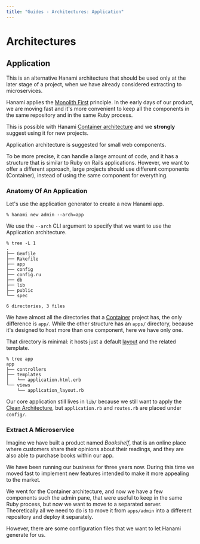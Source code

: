 ```yaml
---
title: "Guides - Architectures: Application"
---
```


# Architectures

## Application

This is an alternative Hanami architecture that should be used only at the later stage of a project, when we have already considered extracting to microservices.

Hanami applies the [Monolith First](http://martinfowler.com/bliki/MonolithFirst.html) principle.
In the early days of our product, we are moving fast and it's more convenient to keep all the components in the same repository and in the same Ruby process.

This is possible with Hanami [Container architecture](/guides/architectures/container) and we **strongly** suggest using it for new projects.

Application architecture is suggested for small web components.

To be more precise, it can handle a large amount of code, and it has a structure that is similar to Ruby on Rails applications.
However, we want to offer a different approach, large projects should use different components (Container), instead of using the same component for everything.

### Anatomy Of An Application

Let's use the application generator to create a new Hanami app.

```shell
% hanami new admin --arch=app
```

We use the `--arch` CLI argument to specify that we want to use the Application architecture.

```shell
% tree -L 1
.
├── Gemfile
├── Rakefile
├── app
├── config
├── config.ru
├── db
├── lib
├── public
└── spec

6 directories, 3 files
```

We have almost all the directories that a [Container](/guides/architectures/container) project has, the only difference is `app/`.
While the other structure has an `apps/` directory, because it's designed to host more than one component, here we have only one.

That directory is minimal: it hosts just a default [layout](/guides/views/layouts) and the related template.

```shell
% tree app
app
├── controllers
├── templates
│   └── application.html.erb
└── views
    └── application_layout.rb
```

Our core application still lives in `lib/` because we still want to apply the [Clean Architecture](https://blog.8thlight.com/uncle-bob/2012/08/13/the-clean-architecture.html), but `application.rb` and `routes.rb` are placed under `config/`.

### Extract A Microservice

Imagine we have built a product named _Bookshelf_, that is an online place where customers share their opinions about their readings, and they are also able to purchase books within our app.

We have been running our business for three years now. During this time we moved fast to implement new features intended to make it more appealing to the market.

We went for the Container architecture, and now we have a few components such the admin pane, that were useful to keep in the same Ruby process, but now we want to move to a separated server.
Theoretically all we need to do is to move it from `apps/admin` into a different repository and deploy it separately.

However, there are some configuration files that we want to let Hanami generate for us.
